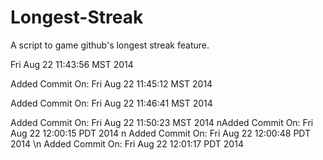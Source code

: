 Longest-Streak
==============

A script to game github's longest streak feature.

Fri Aug 22 11:43:56 MST 2014

Added Commit On: Fri Aug 22 11:45:12 MST 2014

Added Commit On: Fri Aug 22 11:46:41 MST 2014

Added Commit On: Fri Aug 22 11:50:23 MST 2014
nAdded Commit On: Fri Aug 22 12:00:15 PDT 2014
n Added Commit On: Fri Aug 22 12:00:48 PDT 2014
\n Added Commit On: Fri Aug 22 12:01:17 PDT 2014

